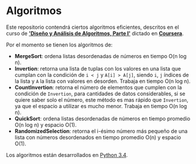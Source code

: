 # Algoritmos
Este repositorio contendrá ciertos algoritmos eficientes, descritos en el curso de [**'Diseño y Análisis de Algoritmos, Parte I'**](https://www.coursera.org/course/algo) dictado en [**Coursera**](https://www.coursera.org/).

Por el momento se tienen los algoritmos de:
- **MergeSort**: ordena listas desordenadas de números en tiempo O(n log n).
- **Invertion**: retorna una lista de tuplas con los valores en una lista que cumplan con la condición de `i < j` y `A[i] > A[j]`, siendo `i`, `j` índices de la lista y `A` la lista con valores en desorden. Trabaja en tiempo O(n log n).
- **CountInvertion**: retorna el número de elementos que cumplen con la condición de `Invertion`, para cantidades de datos considerables, si se quiere saber solo el número, este método es mas rápido que `Invertion`, ya que el espacio a utilizar es mucho menor. Trabaja en tiempo O(n log n).
- **QuickSort**: ordena listas desordenadas de números en tiempo promedio O(n log n) y espacio O(1).
- **RandomizedSelection**: retorna el i-ésimo número más pequeño de una lista con números desordenados en tiempo promedio O(n) y espacio O(1).

Los algoritmos están desarrollados en [Python 3.4](https://www.python.org/download/releases/3.4.0/]).
